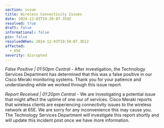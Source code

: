 ```yaml
---
section: issue
title: Wireless Connectivity Issues
date: 2024-12-03T19:20:07.359Z
resolved: true
draft: false
informational: false
pin: false
resolvedWhen: 2024-12-03T19:50:07.361Z
affected:
  - 65E
severity: disrupted
---
```

*False Positive | 01:50pm Central* - After investigation, the Technology Services Department has determined that this was a false positive in our Cisco Meraki monitoring systems. Thank you for your patience and understanding while we worked through this issue report.

*Report Received | 01:20pm Central* - We are investigating a potential issue that might affect the uptime of one our of services. Cisco Meraki reports that wireless clients are experiencing connectivity issues to the wireless network at 65E. We are sorry for any inconvenience this may cause you. The Technology Services Department will investigate this report shortly and will update this incident post once we have more information.